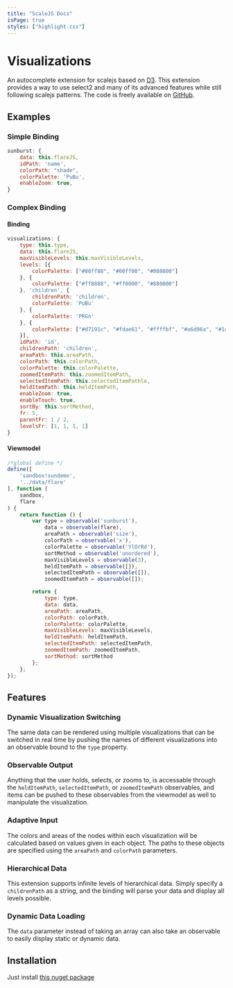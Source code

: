 ```yaml
---
title: "ScaleJS Docs"
isPage: true
styles: ["highlight.css"]
---
```


<script src="visualization/visualizationdemo-1.0.1.js" type="text/javascript"></script>

# Visualizations

An autocomplete extension for scalejs based on [D3](http://d3js.org/). This extension provides a way to use select2 and many of its advanced features while still following scalejs patterns. The code is freely available on [GitHub](https://github.com/lisovin/scalejs.visualization-d3).


<div id="visualization-example" ></div>



## Examples

### Simple Binding

```javascript
sunburst: {
    data: this.flareJS,
    idPath: 'name',
    colorPath: "shade",
    colorPalette: 'PuBu',
    enableZoom: true,
}
```

### Complex Binding

#### Binding

```javascript
visualizations: {
    type: this.type,
    data: this.flareJS,
    maxVisibleLevels: this.maxVisibleLevels,
    levels: [{
        colorPalette: ["#88ff88", "#00ff00", "#008800"]
    }, {
        colorPalette: ["#ff8888", "#ff0000", "#880000"]
    }, 'children', {
        childrenPath: 'children',
        colorPalette: 'PuBu'
    }, {
        colorPalette: 'PRGn'
    }, {
        colorPalette: ["#d7191c", "#fdae61", "#ffffbf", "#a6d96a", "#1a9641"]
    }],
    idPath: 'id',
    childrenPath: 'children',
    areaPath: this.areaPath,
    colorPath: this.colorPath,
    colorPalette: this.colorPalette,
    zoomedItemPath: this.zoomedItemPath,
    selectedItemPath: this.selectedItemPathle,
    heldItemPath: this.heldItemPath,
    enableZoom: true,
    enableTouch: true,
    sortBy: this.sortMethod,
    fr: 5,
    parentFr: 1 / 2,
    levelsFr: [1, 1, 1, 1]
}
```
#### Viewmodel

```javascript
/*global define */
define([
    'sandbox!sundemo',
    '../data/flare'
], function (
    sandbox,
    flare
) {
    return function () {
        var type = observable('sunburst'),
            data = observable(flare),
            areaPath = observable('size'),
            colorPath = observable('x'),
            colorPalette = observable('YlOrRd'),
            sortMethod = observable('unordered'),
            maxVisibleLevels = observable(3),
            heldItemPath = observable([]),
            selectedItemPath = observable([]),
            zoomedItemPath = observable([]);

        return {
            type: type,
            data: data,
            areaPath: areaPath,
            colorPath: colorPath,
            colorPalette: colorPalette,
            maxVisibleLevels: maxVisibleLevels,
            heldItemPath: heldItemPath,
            selectedItemPath: selectedItemPath,
            zoomedItemPath: zoomedItemPath,
            sortMethod: sortMethod
        };
    };
});


```



## Features

### Dynamic Visualization Switching

The same data can be rendered using multiple visualizations that can be switched in real time by pushing the names of different visualizations into an observable bound to the ```type``` property.

### Observable Output

Anything that the user holds, selects, or zooms to, is accessable through the ```heldItemPath```, ```selectedItemPath```, or ```zoomedItemPath``` observables, and items can be pushed to these observables from the viewmodel as well to manipulate the visualization.

### Adaptive Input

The colors and areas of the nodes within each visualization will be calculated based on values given in each object. The paths to these objects are specified using the ```areaPath``` and ```colorPath``` parameters.

### Hierarchical Data

This extension supports infinite levels of hierarchical data. Simply specify a ```childrenPath``` as a string, and the binding will parse your data and display all levels  possible.

### Dynamic Data Loading

The ```data``` parameter instead of taking an array can also take an observable to easily display static or dynamic data.

## Installation

Just install [this nuget package](https://www.nuget.org/packages/scalejs.visualization-d3/)